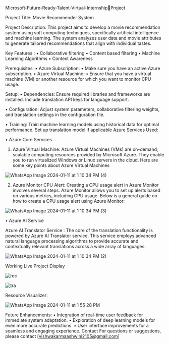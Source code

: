 Microsoft-Future-Ready-Talent-Virtual-InternshipProject

Project Title: Movie Recommender System

Project Description:
This project aims to develop a movie recommendation system using soft computing 
techniques, specifically artificial intelligence and machine learning. The system analyzes 
user data and movie attributes to generate tailored recommendations that align with 
individual tastes.

Key Features :
• Collaborative filtering 
• Content based filtering
• Machine Learning Algorithms
• Context Awareness

Prerequisites:
• Azure Subscription:
• Make sure you have an active Azure subscription.
• Azure Virtual Machine:
• Ensure that you have a virtual machine (VM) or another resource for 
which you want to monitor CPU usage.

Setup:
• Dependencies:
Ensure required libraries and frameworks are installed.
 Include translation API keys for language support.
 
• Configuration:
Adjust system parameters, collaborative filtering weights, and translation settings 
in the configuration file.

• Training:
Train machine learning models using historical data for optimal performance.
 Set up translation model if applicable
Azure Services Used:

• Azure Core Services
1. Azure Virtual Machine:
 Azure Virtual Machines (VMs) are on-demand, scalable computing 
resources provided by Microsoft Azure. They enable you to run virtualized 
Windows or Linux servers in the cloud. Here are some key points about Azure 
Virtual Machines

![WhatsApp Image 2024-01-11 at 1 10 34 PM (4)](https://github.com/nehashelar77/Movie-Recommender-System/assets/156163007/8d3325d3-9be7-4a64-8521-7e64e1cb549b)



2. Azure Monitor CPU Alert:
Creating a CPU usage alert in Azure Monitor involves several steps. Azure Monitor 
allows you to set up alerts based on various metrics, including CPU usage. Below is a 
general guide on how to create a CPU usage alert using Azure Monitor:

![WhatsApp Image 2024-01-11 at 1 10 34 PM (3)](https://github.com/nehashelar77/Movie-Recommender-System/assets/156163007/a8bd6358-53b4-413a-81db-711cc9d9b569)

• Azure AI Service

Azure AI Translator Service :
The core of the translation functionality is powered by Azure AI Translator service. This 
service employs advanced natural language processing algorithms to provide accurate 
and contextually relevant translations across a wide array of languages.

![WhatsApp Image 2024-01-11 at 1 10 34 PM (2)](https://github.com/nehashelar77/Movie-Recommender-System/assets/156163007/b2405fcf-2d34-4e64-bd35-f10ac9027160)

Working Live Project Display

![rec](https://github.com/nehashelar77/Movie-Recommender-System/assets/156163007/2f47238f-3252-42ae-a0a9-c0bf0a41afbd)


![tra](https://github.com/nehashelar77/Movie-Recommender-System/assets/156163007/34982a00-5509-4b5d-aee5-0b9fcb047adb)


Resource Visualizer:


![WhatsApp Image 2024-01-11 at 1 55 28 PM](https://github.com/nehashelar77/Movie-Recommender-System/assets/156163007/4caa3752-2e3a-4620-894c-137951d821fb)

Future Enhancements:
• Integration of real-time user feedback for immediate system adaptation.
• Exploration of deep learning models for even more accurate predictions.
• User interface improvements for a seamless and engaging experience.
Contact
For questions or suggestions, please contact [vishwakarmaashwini2105@gmail.com]
